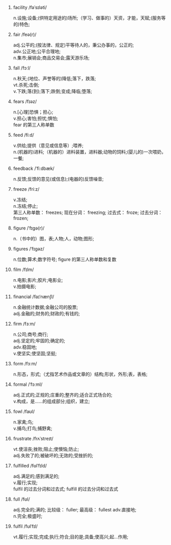1. facility /fəˈsɪləti/

   n.设施;设备;(供特定用途的)场所;（学习、做事的）天资，才能，天赋;(服务等的)特色;

2. fair /feə(r)/

   adj.公平的;(按法律、规定)平等待人的，秉公办事的，公正的;  
   adv.公正地;公平合理地;  
   n.集市;展销会;商品交易会;露天游乐场;

3. fall /fɔːl/

   n.秋天;(地位、声誉等的)降低;落下，跌落;  
   vt.杀死;击倒;  
   v.下跌;落(到);落下;跌倒;变成;降临;堕落;

4. fears /fɪəz/

   n.[心理]恐惧；担心;  
   v.担心;害怕;担忧;惧怕;  
   fear 的第三人称单数

5. feed /fiːd/

   v.供给;提供（意见或信息等）;喂养;  
   n.(机器的)进料;（机器的）进料装置，进料器;动物的饲料;(婴儿的)一次喂奶，一餐;

6. feedback /ˈfiːdbæk/

   n.反馈;反馈的意见(或信息);(电器的)反馈噪音;

7. freeze /friːz/

   v.冻结;  
   n.冻结;停止;  
   第三人称单数： freezes; 现在分词： freezing; 过去式： froze; 过去分词： frozen;

8. figure /ˈfɪɡə(r)/

   n.（书中的）图，表;人物;人，动物;图形;

9. figures /ˈfɪɡəz/

   n.位数;算术;数字符号; figure 的第三人称单数和复数

10. film /fɪlm/

    n.电影;影片;胶片;电影业;  
    v.拍摄电影;

11. financial /faɪˈnænʃl/

    n.金融统计数据;金融公司的股票;  
    adj.金融的;财务的;财政的;有钱的;

12. firm /fɜːm/

    n.公司;商号;商行;  
    adj.坚定的;牢固的;确定的;  
    adv.稳固地;  
    v.使坚实;使坚固;坚挺;

13. form /fɔːm/

    n.形态，形式;（尤指艺术作品或文章的）结构;形状，外形;表，表格;

14. formal /ˈfɔːml/

    adj.正式的;正规的;庄重的;整齐的;适合正式场合的;  
    v.构成，是……的组成部分;组织，建立;

15. fowl /faʊl/

    n.家禽;鸟;  
    v.捕鸟;打鸟;捕野禽;

16. frustrate /frʌˈstreɪt/

    vt.使沮丧;挫败;阻止;使懊恼;防止;  
    adj.失败了的;被破坏的;无效的;受挫折的;

17. fulfilled /fʊlˈfɪld/

    adj.满足的;感到满足的;  
    v.履行;实现;  
    fulfil 的过去分词和过去式; fulfill 的过去分词和过去式

18. full /fʊl/

    adj.完全的;满的; 比较级： fuller; 最高级： fullest
    adv.直接地;  
    n.完全;极盛时;

19. fulfil /fʊlˈfɪl/

    vt.履行;实现;完成;执行;符合;目的是;具备;使高兴;起…作用;
